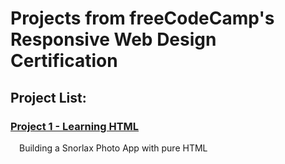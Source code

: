 # Projects from freeCodeCamp's Responsive Web Design Certification
## Project List:

### [Project 1 - Learning HTML](https://github.com/JMacioce/Responsive-Web-Design-Certification-Coursework/tree/main/Project%201%20Learning%20HTML%20Building%20Snorlax%20Photo%20App) <br>
&emsp;Building a Snorlax Photo App with pure HTML
